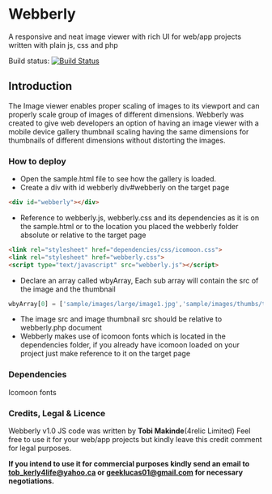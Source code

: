 # Webberly
A responsive and neat image viewer with rich UI for web/app projects written with plain js, css and php

Build status: [![Build Status](https://travis-ci.org/PHPMailer/PHPMailer.svg)](https://travis-ci.org/PHPMailer/PHPMailer)

## Introduction
The Image viewer enables proper scaling of images to its viewport and can properly scale group of images of different dimensions.
Webberly was created to give web developers an option of having an image viewer with a mobile device gallery thumbnail scaling having the same dimensions for thumbnails of different dimensions without distorting the images.

### How to deploy
- Open the sample.html file to see how the gallery is loaded.
- Create a div with id webberly div#webberly on the target page

```html
<div id="webberly"></div>
```

- Reference to webberly.js, webberly.css and its dependencies as it is on the sample.html or to the location you placed the webberly folder absolute or relative to the target page

```html
<link rel="stylesheet" href="dependencies/css/icomoon.css">
<link rel="stylesheet" href="webberly.css">
<script type="text/javascript" src="webberly.js"></script>
```

- Declare an array called wbyArray, Each sub array will contain the src of the image and the thumbnail

```js
wbyArray[0] = ['sample/images/large/image1.jpg','sample/images/thumbs/thumb1.jpg','Webberly'];
```

- The image src and image thumbnail src should be relative to webberly.php document
- Webberly makes use of icomoon fonts which is located in the dependencies folder, if you already have icomoon loaded on your project just make reference to it on the target page

### Dependencies
Icomoon fonts

### Credits, Legal & Licence
Webberly v1.0 JS code was written by **Tobi Makinde**(4relic Limited)
Feel free to use it for your web/app projects but kindly
leave this credit comment for legal purposes. 

**If you intend to use it for commercial purposes kindly send an email to tob_kerly4life@yahoo.ca or geeklucas01@gmail.com for necessary negotiations.**
 
